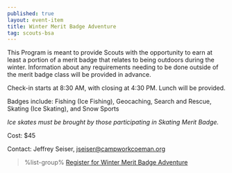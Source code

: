 ```yaml
---
published: true
layout: event-item
title: Winter Merit Badge Adventure
tag: scouts-bsa
---
```


This Program is meant to provide Scouts with the opportunity to earn at least a portion of a merit badge that relates to being outdoors during the winter. Information about any requirements needing to be done outside of the merit badge class will be provided in advance.
 
Check-in starts at 8:30 AM, with closing at 4:30 PM. Lunch will be provided.
 
Badges include:
Fishing (Ice Fishing), Geocaching, Search and Rescue, Skating (Ice Skating), and Snow Sports

*Ice skates must be brought by those participating in Skating Merit Badge.*
 
Cost: $45
 
Contact: Jeffrey Seiser, [jseiser@campworkcoeman.org](mailto:jseiser@campworkcoeman.org)


> %list-group%
> <a href="https://scoutingevent.com/066-64285" class="list-group-item">Register for Winter Merit Badge Adventure</a>
